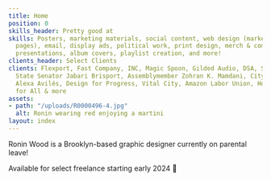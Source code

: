 ```yaml
---
title: Home
position: 0
skills_header: Pretty good at
skills: Posters, marketing materials, social content, web design (marketing and landing
  pages), email, display ads, political work, print design, merch & company swag,
  presentations, album covers, playlist creation, and more!
clients_header: Select Clients
clients: Flexport, Fast Company, INC, Magic Spoon, Gilded Audio, DSA, Splice, Refinery29,
  State Senator Jabari Brisport, Assemblymember Zohran K. Mamdani, City Council Member
  Alexa Avilés, Design for Progress, Vital City, Amazon Labor Union, Housing Justice
  for All & more
assets:
- path: "/uploads/R0000496-4.jpg"
  alt: Ronin wearing red enjoying a martini
layout: index
---
```


Ronin Wood is a Brooklyn-based graphic designer currently on parental leave!

Available for select freelance starting early 2024 👶